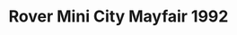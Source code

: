 ---
    title: Rover Mini City Mayfair 1992
    slug: Rover-Mini-City-Mayfair-1992
    description:
    code: Rover-Mini-City-Mayfair-1992
    image: https://cmdiy-archive.s3.us-east-1.amazonaws.com/adverts/images/Rover+Mini+City+Mayfair+1992.jpeg
    download: https://cmdiy-archive.s3.us-east-1.amazonaws.com/adverts/documents/Rover+Mini+City+Mayfair+1992.pdf
---